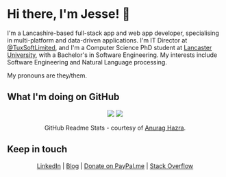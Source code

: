 # Hi there, I'm Jesse! 👋

I'm a Lancashire-based full-stack app and web app developer, specialising in multi-platform and data-driven applications.  I'm IT Director at [@TuxSoftLimited](https://github.com/TuxSoftLimited "Tuxsoft Limited on GitHub"), and I'm a Computer Science PhD student at [Lancaster University](https://github.com/lancaster-university "Lancaster University on GitHub"), with a Bachelor's in Software Engineering.  My interests include Software Engineering and Natural Language processing.

My pronouns are they/them.

## What I'm doing on GitHub

<div align="center">
  <img src="https://github-readme-stats.vercel.app/api?username=JamesPhillipsUK&count_private=true&show_icons=true&theme=vision-friendly-dark&include_all_commits=true&line_height=24" />
  <img src="https://github-readme-stats.vercel.app/api/top-langs/?username=JamesPhillipsUK&layout=compact&langs_count=8&theme=vision-friendly-dark" />
  <p align="center">GitHub Readme Stats - courtesy of <a href="https://github.com/anuraghazra/github-readme-stats" title="anuraghazra/github-readme-stats on GitHub">Anurag Hazra</a>.</p>
</div>

## Keep in touch

<p align="center"><a href="https://www.linkedin.com/in/james-phillips-uk/" title="Find me on LinkedIn">LinkedIn</a> | <a href="https://jamesphillipsuk.com/" title="Visit my blog">Blog</a> | <a href="https://paypal.me/JamesPhillipsUK" title="Donate!">Donate on PayPal.me</a> | <a href="https://stackoverflow.com/users/8753614/jesse-phillips" title="Visit my Stack Overflow Profile">Stack Overflow</a></p>

<!--
**JamesPhillipsUK/JamesPhillipsUK** is a ✨ _special_ ✨ repository because its `README.md` (this file) appears on your GitHub profile.

Here are some ideas to get you started:

- 🔭 I’m currently working on ...
- 🌱 I’m currently learning ...
- 👯 I’m looking to collaborate on ...
- 🤔 I’m looking for help with ...
- 💬 Ask me about ...
- 📫 How to reach me: ...
- 😄 Pronouns: ...
- ⚡ Fun fact: ...
-->
